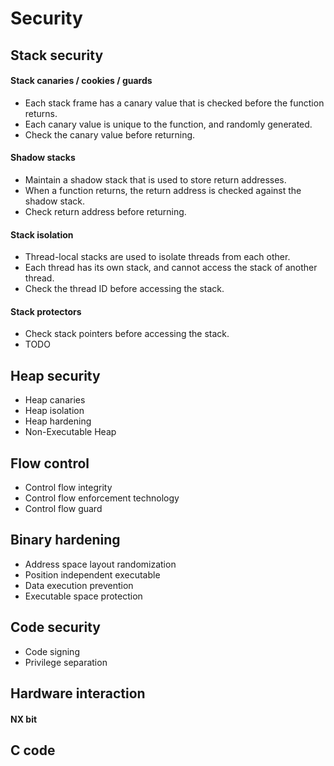 # Security
## Stack security
#### Stack canaries / cookies / guards
- Each stack frame has a canary value that is checked before the function returns.
- Each canary value is unique to the function, and randomly generated.
- Check the canary value before returning.

#### Shadow stacks
- Maintain a shadow stack that is used to store return addresses.
- When a function returns, the return address is checked against the shadow stack.
- Check return address before returning.

#### Stack isolation
- Thread-local stacks are used to isolate threads from each other.
- Each thread has its own stack, and cannot access the stack of another thread.
- Check the thread ID before accessing the stack.

#### Stack protectors
- Check stack pointers before accessing the stack.
- TODO

## Heap security
- Heap canaries
- Heap isolation
- Heap hardening
- Non-Executable Heap

## Flow control
- Control flow integrity
- Control flow enforcement technology
- Control flow guard

## Binary hardening
- Address space layout randomization
- Position independent executable
- Data execution prevention
- Executable space protection

## Code security
- Code signing
- Privilege separation

## Hardware interaction
#### NX bit

## C code
